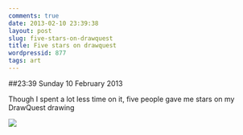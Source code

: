 ```yaml
---
comments: true
date: 2013-02-10 23:39:38
layout: post
slug: five-stars-on-drawquest
title: Five stars on drawquest
wordpressid: 877
tags: art
---
```


##23:39 Sunday 10 February 2013

Though I spent a lot less time on it, five people gave me stars on my DrawQuest drawing

[![](http://i.drawquestugc.com/ugc/original/c3374e8b66f80cf5599f57320b29cc5c2421c48c.png)](http://drawquest.com/p/7sts)
